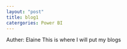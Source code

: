 ```yaml
---
layout: "post"
title: blog1
catergories: Power BI
---
```

Auther: Elaine
This is where I will put my blogs
